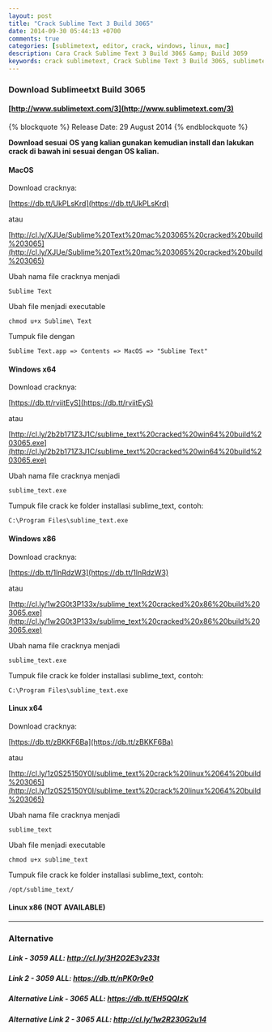 ```yaml
---
layout: post
title: "Crack Sublime Text 3 Build 3065"
date: 2014-09-30 05:44:13 +0700
comments: true
categories: [sublimetext, editor, crack, windows, linux, mac]
description: Cara Crack Sublime Text 3 Build 3065 &amp; Build 3059
keywords: crack sublimetext, Crack Sublime Text 3 Build 3065, sublimetext Build 3065
---
```

### Download Sublimeetxt Build 3065

#### [http://www.sublimetext.com/3](http://www.sublimetext.com/3)

{% blockquote %}
Release Date: 29 August 2014
{% endblockquote %}

__Download sesuai OS yang kalian gunakan kemudian install dan lakukan crack di bawah ini sesuai dengan OS kalian.__

#### MacOS

Download cracknya:

[https://db.tt/UkPLsKrd](https://db.tt/UkPLsKrd)

atau

[http://cl.ly/XJUe/Sublime%20Text%20mac%203065%20cracked%20build%203065](http://cl.ly/XJUe/Sublime%20Text%20mac%203065%20cracked%20build%203065)

Ubah nama file cracknya menjadi

```
Sublime Text
```

Ubah file menjadi executable

```
chmod u+x Sublime\ Text
```

Tumpuk file dengan

```
Sublime Text.app => Contents => MacOS => "Sublime Text"
```
<!-- more -->
#### Windows x64

Download cracknya:

[https://db.tt/rviitEyS](https://db.tt/rviitEyS)

atau

[http://cl.ly/2b2b171Z3J1C/sublime_text%20cracked%20win64%20build%203065.exe](http://cl.ly/2b2b171Z3J1C/sublime_text%20cracked%20win64%20build%203065.exe)

Ubah nama file cracknya menjadi

```
sublime_text.exe
```

Tumpuk file crack ke folder installasi sublime_text, contoh:

```
C:\Program Files\sublime_text.exe
```

#### Windows x86

Download cracknya:

[https://db.tt/1lnRdzW3](https://db.tt/1lnRdzW3)

atau

[http://cl.ly/1w2G0t3P133x/sublime_text%20cracked%20x86%20build%203065.exe](http://cl.ly/1w2G0t3P133x/sublime_text%20cracked%20x86%20build%203065.exe)

Ubah nama file cracknya menjadi

```
sublime_text.exe
```

Tumpuk file crack ke folder installasi sublime_text, contoh:

```
C:\Program Files\sublime_text.exe
```

#### Linux x64

Download cracknya:

[https://db.tt/zBKKF6Ba](https://db.tt/zBKKF6Ba)

atau

[http://cl.ly/1z0S25150Y0I/sublime_text%20crack%20linux%2064%20build%203065](http://cl.ly/1z0S25150Y0I/sublime_text%20crack%20linux%2064%20build%203065)

Ubah nama file cracknya menjadi

```
sublime_text
```

Ubah file menjadi executable

```
chmod u+x sublime_text
```

Tumpuk file crack ke folder installasi sublime_text, contoh:

```
/opt/sublime_text/
```

#### Linux x86 (NOT AVAILABLE)

-----

### Alternative

##### Link - 3059 ALL: <http://cl.ly/3H2O2E3v233t>

##### Link 2 - 3059 ALL: <https://db.tt/nPK0r9e0>

##### Alternative Link - 3065 ALL: <https://db.tt/EH5QQIzK>

##### Alternative Link 2 - 3065 ALL: <http://cl.ly/1w2R230G2u14>